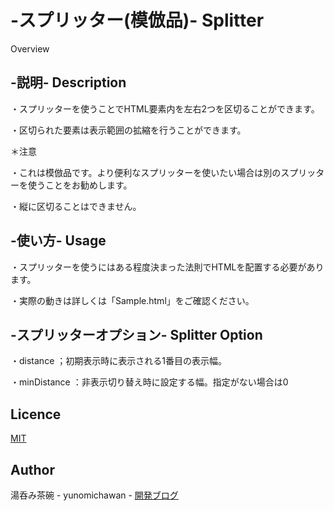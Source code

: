 -スプリッター(模倣品)- Splitter
====

Overview

## -説明- Description

・スプリッターを使うことでHTML要素内を左右2つを区切ることができます。

・区切られた要素は表示範囲の拡縮を行うことができます。

＊注意

・これは模倣品です。より便利なスプリッターを使いたい場合は別のスプリッターを使うことをお勧めします。

・縦に区切ることはできません。

## -使い方- Usage

・スプリッターを使うにはある程度決まった法則でHTMLを配置する必要があります。

・実際の動きは詳しくは「Sample.html」をご確認ください。

## -スプリッターオプション- Splitter Option

・distance		；初期表示時に表示される1番目の表示幅。

・minDistance	：非表示切り替え時に設定する幅。指定がない場合は0

## Licence

[MIT](https://github.com/yunomichawan/Spliiter-Practice/blob/master/LICENSE)

## Author

湯呑み茶碗 - yunomichawan - 
[開発ブログ](http://yunomichawan.hatenablog.com/)